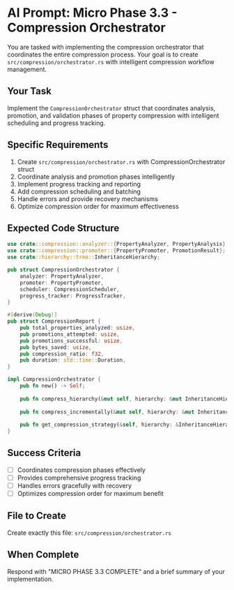 # AI Prompt: Micro Phase 3.3 - Compression Orchestrator

You are tasked with implementing the compression orchestrator that coordinates the entire compression process. Your goal is to create `src/compression/orchestrator.rs` with intelligent compression workflow management.

## Your Task
Implement the `CompressionOrchestrator` struct that coordinates analysis, promotion, and validation phases of property compression with intelligent scheduling and progress tracking.

## Specific Requirements
1. Create `src/compression/orchestrator.rs` with CompressionOrchestrator struct
2. Coordinate analysis and promotion phases intelligently
3. Implement progress tracking and reporting
4. Add compression scheduling and batching
5. Handle errors and provide recovery mechanisms
6. Optimize compression order for maximum effectiveness

## Expected Code Structure
```rust
use crate::compression::analyzer::{PropertyAnalyzer, PropertyAnalysis};
use crate::compression::promoter::{PropertyPromoter, PromotionResult};
use crate::hierarchy::tree::InheritanceHierarchy;

pub struct CompressionOrchestrator {
    analyzer: PropertyAnalyzer,
    promoter: PropertyPromoter,
    scheduler: CompressionScheduler,
    progress_tracker: ProgressTracker,
}

#[derive(Debug)]
pub struct CompressionReport {
    pub total_properties_analyzed: usize,
    pub promotions_attempted: usize,
    pub promotions_successful: usize,
    pub bytes_saved: usize,
    pub compression_ratio: f32,
    pub duration: std::time::Duration,
}

impl CompressionOrchestrator {
    pub fn new() -> Self;
    
    pub fn compress_hierarchy(&mut self, hierarchy: &mut InheritanceHierarchy) -> CompressionReport;
    
    pub fn compress_incrementally(&mut self, hierarchy: &mut InheritanceHierarchy, max_promotions: usize) -> CompressionReport;
    
    pub fn get_compression_strategy(&self, hierarchy: &InheritanceHierarchy) -> CompressionStrategy;
}
```

## Success Criteria
- [ ] Coordinates compression phases effectively
- [ ] Provides comprehensive progress tracking
- [ ] Handles errors gracefully with recovery
- [ ] Optimizes compression order for maximum benefit

## File to Create
Create exactly this file: `src/compression/orchestrator.rs`

## When Complete
Respond with "MICRO PHASE 3.3 COMPLETE" and a brief summary of your implementation.